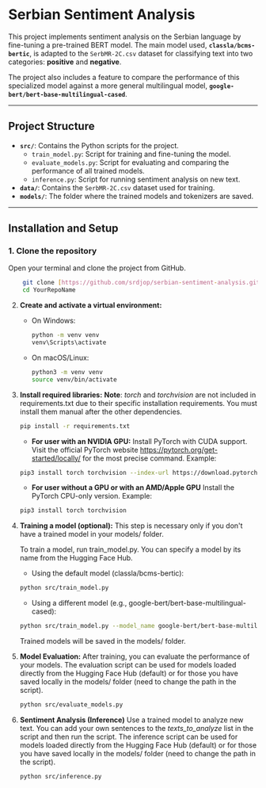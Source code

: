 # Serbian Sentiment Analysis

This project implements sentiment analysis on the Serbian language by fine-tuning a pre-trained BERT model. The main model used, **`classla/bcms-bertic`**, is adapted to the `SerbMR-2C.csv` dataset for classifying text into two categories: **positive** and **negative**.

The project also includes a feature to compare the performance of this specialized model against a more general multilingual model, **`google-bert/bert-base-multilingual-cased`**.

---

## Project Structure

-   **`src/`**: Contains the Python scripts for the project.
    -   `train_model.py`: Script for training and fine-tuning the model.
    -   `evaluate_models.py`: Script for evaluating and comparing the performance of all trained models.
    -   `inference.py`: Script for running sentiment analysis on new text.
-   **`data/`**: Contains the `SerbMR-2C.csv` dataset used for training.
-   **`models/`**: The folder where the trained models and tokenizers are saved.

---

## Installation and Setup

### 1. Clone the repository

Open your terminal and clone the project from GitHub.
```bash
    git clone [https://github.com/srdjop/serbian-sentiment-analysis.git]
    cd YourRepoName
```

2.  **Create and activate a virtual environment:**
    -   On Windows:
        ```bash
        python -m venv venv
        venv\Scripts\activate
        ```
    -   On macOS/Linux:
        ```bash
        python3 -m venv venv
        source venv/bin/activate
        ```

3.  **Install required libraries:**
    **Note**: *torch* and *torchvision* are not included in requirements.txt due to their specific installation requirements. You must install them manual after the other dependencies.
    ```bash
    pip install -r requirements.txt
    ```
    - **For user with an NVIDIA GPU:**
    Install PyTorch with CUDA support. Visit the official PyTorch website https://pytorch.org/get-started/locally/ for the most precise command. Example: 
    ```bash
    pip3 install torch torchvision --index-url https://download.pytorch.org/whl/cu126
    ```
    - **For user without a GPU or with an AMD/Apple GPU**
    Install the PyTorch CPU-only version. Example:
    ```bash
    pip3 install torch torchvision
    ```

4.  **Training a model (optional):**
    This step is necessary only if you don't have a trained model in your models/ folder.

    To train a model, run train_model.py. You can specify a model by its name from the Hugging Face Hub.

    - Using the default model (classla/bcms-bertic):
    ```bash
    python src/train_model.py
    ```
    - Using a different model (e.g., google-bert/bert-base-multilingual-cased):
    ```bash
    python src/train_model.py --model_name google-bert/bert-base-multilingual-cased
    ```

    Trained models will be saved in the models/ folder.


5.  **Model Evaluation:**
    After training, you can evaluate the performance of your models.
    The evaluation script can be used for models loaded directly from the Hugging Face Hub (default) or for those you have saved locally in the models/ folder (need to change the path in the script).
    
    ```bash
    python src/evaluate_models.py
    ```
7. **Sentiment Analysis (Inference)**
    Use a trained model to analyze new text. You can add your own sentences to the *texts_to_analyze* list in the script and then run the script.
    The inference script can be used for models loaded directly from the Hugging Face Hub (default) or for those you have saved locally in the models/ folder (need to change the path in the script).

    ```bash
    python src/inference.py
    ```
